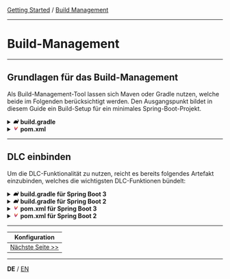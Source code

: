 [Getting Started](../index_de.md) / [Build Management](build_management_de)

---

# Build-Management

---

## Grundlagen für das Build-Management
Als Build-Management-Tool lassen sich Maven oder Gradle nutzen, welche beide im Folgenden berücksichtigt werden.
Den Ausgangspunkt bildet in diesem Guide ein Build-Setup für ein minimales Spring-Boot-Projekt. 

<details>
<summary><img style="height: 12px" src="../../icons/gradle.svg" alt="gradle"> <b>build.gradle</b></summary>

```groovy
plugins {
    id 'java'
    id 'org.springframework.boot' version '3.4.0'
    id 'io.spring.dependency-management' version '1.1.6'
}

group = 'com.example'
version = '0.0.1-SNAPSHOT'

java {
    toolchain {
        languageVersion = JavaLanguageVersion.of(17)
    }
}

repositories {
    mavenCentral()
}

dependencies {
    implementation 'org.springframework.boot:spring-boot-starter'
}
```
</details>

<details>
<summary><img style="height: 12px" src="../../icons/file-type-maven.svg" alt="maven"> <b>pom.xml</b></summary>

```xml
<?xml version="1.0" encoding="UTF-8"?>
<project xmlns="http://maven.apache.org/POM/4.0.0" xmlns:xsi="http://www.w3.org/2001/XMLSchema-instance"
         xsi:schemaLocation="http://maven.apache.org/POM/4.0.0 https://maven.apache.org/xsd/maven-4.0.0.xsd">
    <modelVersion>4.0.0</modelVersion>
    <parent>
        <groupId>org.springframework.boot</groupId>
        <artifactId>spring-boot-starter-parent</artifactId>
        <version>3.4.0</version>
        <relativePath/>
    </parent>
    <groupId>com.example</groupId>
    <artifactId>demo</artifactId>
    <version>0.0.1-SNAPSHOT</version>
    <properties>
        <java.version>17</java.version>
    </properties>
    <dependencies>
        <dependency>
            <groupId>org.springframework.boot</groupId>
            <artifactId>spring-boot-starter</artifactId>
        </dependency>
    </dependencies>

    <build>
        <plugins>
            <plugin>
                <groupId>org.springframework.boot</groupId>
                <artifactId>spring-boot-maven-plugin</artifactId>
            </plugin>
        </plugins>
    </build>
</project>

```
</details>

---

## DLC einbinden
Um die DLC-Funktionalität zu nutzen, reicht es bereits folgendes Artefakt einzubinden, 
welches die wichtigsten DLC-Funktionen bündelt:

<details>
<summary><img style="height: 12px" src="../../icons/gradle.svg" alt="gradle"> <b>build.gradle für Spring Boot 3</b></summary>

```groovy
dependencies {
    implementation 'io.domainlifecycles:spring-boot-3-jooq-complete:2.5.0'
}
```
</details>
<details>
<summary><img style="height: 12px" src="../../icons/gradle.svg" alt="gradle"> <b>build.gradle für Spring Boot 2</b></summary>

```groovy
dependencies {
    implementation 'io.domainlifecycles:spring-boot-2-jooq-complete:2.5.0'
}
```
</details>

<details>
<summary><img style="height: 12px" src="../../icons/file-type-maven.svg" alt="maven"> <b>pom.xml für Spring Boot 3</b></summary>

```xml
<dependencies>
    <dependency>
        <groupId>io.domainlifecycles</groupId>
        <artifactId>spring-boot-3-jooq-complete</artifactId>
        <version>2.5.0</version>
    </dependency>
</dependencies>
```
</details>

<details>
<summary><img style="height: 12px" src="../../icons/file-type-maven.svg" alt="maven"> <b>pom.xml für Spring Boot 2</b></summary>

```xml
<dependencies>
    <dependency>
        <groupId>io.domainlifecycles</groupId>
        <artifactId>spring-boot-2-jooq-complete</artifactId>
        <version>2.5.0</version>
    </dependency>
</dependencies>
```
</details>

---

|             **Konfiguration**             |
|:-----------------------------------------:|
| [Nächste Seite >>](./configuration_de.md) |

---

**DE** / [EN](../../english/guides/build_management_en.md)

